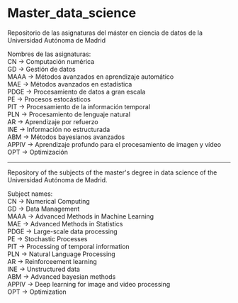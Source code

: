 # Master_data_science
Repositorio de las asignaturas del máster en ciencia de datos de la Universidad Autónoma de Madrid 

Nombres de las asignaturas: \
CN -> Computación numérica \
GD -> Gestión de datos \
MAAA -> Métodos avanzados en aprendizaje automático \
MAE -> Métodos avanzados en estadística \
PDGE -> Procesamiento de datos a gran escala \
PE -> Procesos estocásticos \
PIT -> Procesamiento de la información temporal \
PLN -> Procesamiento de lenguaje natural \
AR -> Aprendizaje por refuerzo \
INE -> Información no estructurada \
ABM -> Métodos bayesianos avanzados \
APPIV -> Aprendizaje profundo para el procesamiento de imagen y vídeo \
OPT -> Optimización

---

Repository of the subjects of the master's degree in data science of the Universidad Autónoma de Madrid. 

Subject names: \
CN -> Numerical Computing \
GD -> Data Management \
MAAA -> Advanced Methods in Machine Learning \
MAE -> Advanced Methods in Statistics \
PDGE -> Large-scale data processing \
PE -> Stochastic Processes \
PIT -> Processing of temporal information \
PLN -> Natural Language Processing \
AR -> Reinforceement learning \
INE -> Unstructured data \
ABM -> Advanced bayesian methods \
APPIV -> Deep learning for image and video processing \
OPT -> Optimization

